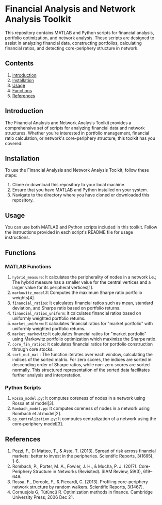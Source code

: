 # Financial Analysis and Network Analysis Toolkit

This repository contains MATLAB and Python scripts for financial analysis, portfolio optimization, and network analysis. These scripts are designed to assist in analyzing financial data, constructing portfolios, calculating financial ratios, and detecting core-periphery structure in network.

## Contents

1. [Introduction](#introduction)
2. [Installation](#installation)
3. [Usage](#usage)
4. [Functions](#functions)
5. [References](#references)

## Introduction

The Financial Analysis and Network Analysis Toolkit provides a comprehensive set of scripts for analyzing financial data and network structures. Whether you're interested in portfolio management, financial ratio calculation, or network's core-periphery structure, this toolkit has you covered.

## Installation

To use the Financial Analysis and Network Analysis Toolkit, follow these steps:

1. Clone or download this repository to your local machine.
2. Ensure that you have MATLAB and Python installed on your system.
3. Navigate to the directory where you have cloned or downloaded this repository.

## Usage

You can use both MATLAB and Python scripts included in this toolkit. Follow the instructions provided in each script's README file for usage instructions.

## Functions

### MATLAB Functions


1. `hybrid_measure`: It calculates the peripherality of nodes in a network i.e.; The hybrid measure has a smaller value for the central vertices and a larger value for its peripheral vertices[1].
2. `markowitz_model`:It Computes the maximum Sharpe ratio portfolio weights[4].
3. `financial_ratios`: It calculates financial ratios such as mean, standard deviation, and Sharpe ratio based on portfolio returns.
4. `financial_ratios_uniform`: It calculates financial ratios based on uniformly weighted portfolio returns.
5. `market_uniform`: It calculates financial ratios for "market portfolio" with uniformly weighted portfolio returns.
6. `market_markowitz`:It calculates financial ratios for "market portfolio" using Markowitz portfolio optimization which maximize the Sharpe ratio.
7. `core_fin_ratios`: It calculates financial ratios for portfolio construction through core stocks.
8. `sort_out_mat` : The function iterates over each window, calculating the indices of the sorted matrix. 
   For zero scores, the indices are sorted in descending order of Sharpe ratios, while non-zero scores are sorted normally. 
   This structured representation of the sorted data facilitates further analysis and interpretation.



### Python Scripts

1. `Rossa_model.py`: It computes coreness of nodes in a network using Rossa et al model[3].
2. `Rombach_model.py`: It computes coreness of nodes in a network using Rombach et al model[2].
3. `cp_centralization.py`: It computes centralization of a network using the core-periphery model[3].


## References

1. Pozzi, F., Di Matteo, T., & Aste, T. (2013). Spread of risk across financial markets: better to invest in the peripheries. Scientific Reports, 3(1665), 1-6.
2. Rombach, P., Porter, M. A., Fowler, J. H., & Mucha, P. J. (2017). Core-Periphery Structure in Networks (Revisited). SIAM Review, 59(3), 619–646.
3. Rossa, F., Dercole, F., & Piccardi, C. (2013). Profiling core-periphery network structure by random walkers. Scientific Reports, 3(1467).
4. Cornuejols G, Tütüncü R. Optimization methods in finance. Cambridge University Press; 2006 Dec 21.
